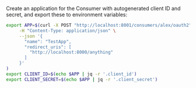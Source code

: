 Create an application for the Consumer with autogenerated client ID and secret, and export these to environment variables:
```sh
export APP=$(curl -X POST "http://localhost:8001/consumers/alex/oauth2" \
     -H "Content-Type: application/json" \
     --json '{
       "name": "TestApp",
       "redirect_uris": [
         "http://localhost:8000/anything"
       ]
     }'
)
export CLIENT_ID=$(echo $APP | jq -r '.client_id')
export CLIENT_SECRET=$(echo $APP | jq -r '.client_secret')
```